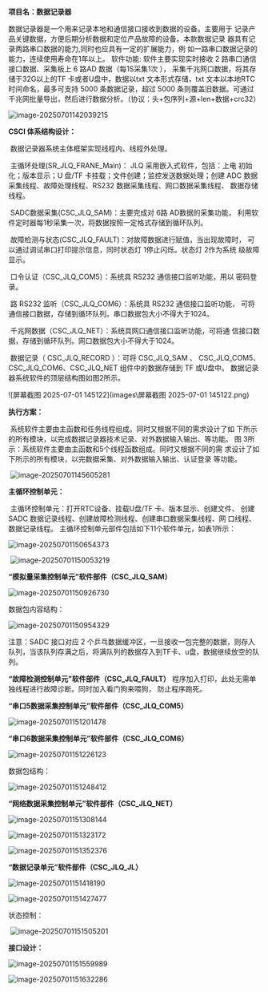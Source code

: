 **项目名：数据记录器**

数据记录器是一个用来记录本地和通信接口接收到数据的设备。主要用于 记录产品关键数据，方便后期分析数据和定位产品故障的设备。本款数据记录 器具有记录两路串口数据的能力,同时也应具有一定的扩展能力，例 如一路串口数据记录的能力，连续使用寿命在1年以上。  软件功能: 软件主要实现实时接收 2 路串口通信接口数据、采集板上 6 路AD 数据（每1S采集1次 ）， 采集千兆网口数据，将其存储于32G以上的TF 卡或者U盘中，数据以txt 文本形式存储，txt 文本以本地RTC 时间命名，最多可支持 5000 条数据记录，超过 5000 条则覆盖旧数据。可通过千兆网批量导出，然后进行数据分析。（协议：头+包序列+源+len+数据+crc32） 

![image-20250701142039215](images/image-20250701142039215.png)

**CSCI 体系结构设计：**

​	数据记录器系统主体框架实现线程内、线程外处理。

​	主循环处理(SR_JLQ_FRANE_Main)： JLQ 采用嵌入式软件，包括：上电 初始化；版本显示；U 盘/TF 卡挂载；文件创建；监控发送数据处理；创建 ADC 数据采集线程、故障处理线程、RS232 数据采集线程、网口数据采集线程、 数据存储线程。  

​	SADC数据采集(CSC_JLQ_SAM)：主要完成对 6路 AD数据的采集功能， 利用软件定时器每1秒采集一次，将数据按照一定格式存储到循环队列。  

​	故障检测与状态(CSC_JLQ_FAULT)：对故障数据进行赋值，当出现故障时， 可以通过调试串口打印提示信息，同时状态灯 1停止闪烁。状态灯 2作为系统 级故障显示。

​	口令认证（CSC_JLQ_COM5）：系统具 RS232 通信接口监听功能，用以 密码登录。 

​	路 RS232 监听（CSC_JLQ_COM6）：系统具 RS232 通信接口监听功能， 可将通信接口数据，存储到循环队列。串口数据包大小不得大于1024。 

​	千兆网数据（CSC_JLQ_NET）：系统具网口通信接口监听功能，可将通 信接口数据，存储到循环队列。网口数据包大小不得大于1024。 

​	 数据记录（ CSC_JLQ_RECORD ）：可将 CSC_JLQ_SAM 、 CSC_JLQ_COM5、CSC_JLQ_COM6、CSC_JLQ_NET 组件中的数据存储到 TF 或U盘中。  数据记录器系统软件的顶层结构图如图2所示。

![屏幕截图 2025-07-01 145122](images\屏幕截图 2025-07-01 145122.png)

**执行方案：**

​	系统软件主要由主函数和任务线程组成。同时又根据不同的需求设计了如 下所示的所有模块，以完成数据记录器技术记录、对外数据输入输出、等功能。 图 3所示：系统软件主要由主函数和5个线程函数组成。同时又根据不同的需 求设计了如下所示的所有模块，以完数据采集、对外数据输入输出、认证登录 等功能。

​	![image-20250701145605281](images\image-20250701145605281.png)

**主循环控制单元：**

​	主循环控制单元：打开RTC设备、挂载U盘/TF 卡、版本显示、创建文件、 创建 SADC 数据记录线程、创建故障检测线程、创建串口数据采集线程、网 口线程、数据记录线程。  主循环控制单元部件包括如下11个软件单元，如表1所示：

![image-20250701150654373](images\image-20250701150654373.png)

​	![image-20250701150053219](images\image-20250701150053219.png)

**“模拟量采集控制单元”软件部件（CSC_JLQ_SAM）**

![image-20250701150926730](images\image-20250701150926730.png)

数据包内容结构：

![image-20250701150954329](images\image-20250701150954329.png)

注意：SADC 接口对应 2 个乒乓数据缓冲区，一旦接收一包完整的数据，则存入队列，当该队列存满之后，将满队列的数据存入到TF卡、u盘，数据继续放空的队列。

**“故障检测控制单元”软件部件（CSC_JLQ_FAULT）**  程序加入打印，此处无需单独线程进行故障诊断。同时加入看门狗来喂狗， 防止程序跑死。

**“串口5数据采集控制单元”软件部件（CSC_JLQ_COM5）**

![image-20250701151201478](images\image-20250701151201478.png)

**“串口6数据采集控制单元”软件部件（CSC_JLQ_COM6）**

![image-20250701151226123](images\image-20250701151226123.png)

数据包结构：

![image-20250701151248412](images\image-20250701151248412.png)

**“网络数据采集控制单元”软件部件（CSC_JLQ_NET）**

![image-20250701151308144](images\image-20250701151308144.png)

![image-20250701151323172](images\image-20250701151323172.png)

![image-20250701151352376](images\image-20250701151352376.png)

**“数据记录单元”软件部件（CSC_JLQ_JL）**

![image-20250701151418190](images\image-20250701151418190.png)

![image-20250701151427477](images\image-20250701151427477.png)

状态控制：

​	![image-20250701151505201](images\image-20250701151505201.png)

**接口设计：**

![image-20250701151559989](images\image-20250701151559989.png)

![image-20250701151632286](images\image-20250701151632286.png)
